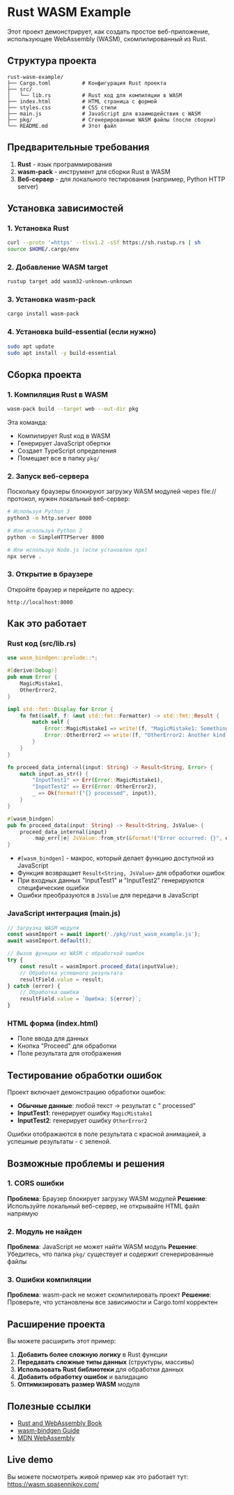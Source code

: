 # Rust WASM Example

Этот проект демонстрирует, как создать простое веб-приложение, использующее WebAssembly (WASM), скомпилированный из Rust.

## Структура проекта

```
rust-wasm-example/
├── Cargo.toml          # Конфигурация Rust проекта
├── src/
│   └── lib.rs          # Rust код для компиляции в WASM
├── index.html          # HTML страница с формой
├── styles.css          # CSS стили
├── main.js             # JavaScript для взаимодействия с WASM
├── pkg/                # Сгенерированные WASM файлы (после сборки)
└── README.md           # Этот файл
```

## Предварительные требования

1. **Rust** - язык программирования
2. **wasm-pack** - инструмент для сборки Rust в WASM
3. **Веб-сервер** - для локального тестирования (например, Python HTTP server)

## Установка зависимостей

### 1. Установка Rust

```bash
curl --proto '=https' --tlsv1.2 -sSf https://sh.rustup.rs | sh
source $HOME/.cargo/env
```

### 2. Добавление WASM target

```bash
rustup target add wasm32-unknown-unknown
```

### 3. Установка wasm-pack

```bash
cargo install wasm-pack
```

### 4. Установка build-essential (если нужно)

```bash
sudo apt update
sudo apt install -y build-essential
```

## Сборка проекта

### 1. Компиляция Rust в WASM

```bash
wasm-pack build --target web --out-dir pkg
```

Эта команда:
- Компилирует Rust код в WASM
- Генерирует JavaScript обертки
- Создает TypeScript определения
- Помещает все в папку `pkg/`

### 2. Запуск веб-сервера

Поскольку браузеры блокируют загрузку WASM модулей через file:// протокол, нужен локальный веб-сервер:

```bash
# Используя Python 3
python3 -m http.server 8000

# Или используя Python 2
python -m SimpleHTTPServer 8000

# Или используя Node.js (если установлен npx)
npx serve .
```

### 3. Открытие в браузере

Откройте браузер и перейдите по адресу:
```
http://localhost:8000
```

## Как это работает

### Rust код (src/lib.rs)

```rust
use wasm_bindgen::prelude::*;

#[derive(Debug)]
pub enum Error {
    MagicMistake1,
    OtherError2,
}

impl std::fmt::Display for Error {
    fn fmt(&self, f: &mut std::fmt::Formatter) -> std::fmt::Result {
        match self {
            Error::MagicMistake1 => write!(f, "MagicMistake1: Something magical went wrong!"),
            Error::OtherError2 => write!(f, "OtherError2: Another kind of error occurred."),
        }
    }
}

fn proceed_data_internal(input: String) -> Result<String, Error> {
    match input.as_str() {
        "InputTest1" => Err(Error::MagicMistake1),
        "InputTest2" => Err(Error::OtherError2),
        _ => Ok(format!("{} processed", input)),
    }
}

#[wasm_bindgen]
pub fn proceed_data(input: String) -> Result<String, JsValue> {
    proceed_data_internal(input)
        .map_err(|e| JsValue::from_str(&format!("Error occurred: {}", e)))
}
```

- `#[wasm_bindgen]` - макрос, который делает функцию доступной из JavaScript
- Функция возвращает `Result<String, JsValue>` для обработки ошибок
- При входных данных "InputTest1" и "InputTest2" генерируются специфические ошибки
- Ошибки преобразуются в `JsValue` для передачи в JavaScript

### JavaScript интеграция (main.js)

```javascript
// Загрузка WASM модуля
const wasmImport = await import('./pkg/rust_wasm_example.js');
await wasmImport.default();

// Вызов функции из WASM с обработкой ошибок
try {
    const result = wasmImport.proceed_data(inputValue);
    // Обработка успешного результата
    resultField.value = result;
} catch (error) {
    // Обработка ошибки
    resultField.value = `Ошибка: ${error}`;
}
```

### HTML форма (index.html)

- Поле ввода для данных
- Кнопка "Proceed" для обработки
- Поле результата для отображения

## Тестирование обработки ошибок

Проект включает демонстрацию обработки ошибок:

- **Обычные данные**: любой текст → результат с " processed"
- **InputTest1**: генерирует ошибку `MagicMistake1`
- **InputTest2**: генерирует ошибку `OtherError2`

Ошибки отображаются в поле результата с красной анимацией, а успешные результаты - с зеленой.

## Возможные проблемы и решения

### 1. CORS ошибки

**Проблема**: Браузер блокирует загрузку WASM модулей
**Решение**: Используйте локальный веб-сервер, не открывайте HTML файл напрямую

### 2. Модуль не найден

**Проблема**: JavaScript не может найти WASM модуль
**Решение**: Убедитесь, что папка `pkg/` существует и содержит сгенерированные файлы

### 3. Ошибки компиляции

**Проблема**: wasm-pack не может скомпилировать проект
**Решение**: Проверьте, что установлены все зависимости и Cargo.toml корректен

## Расширение проекта

Вы можете расширить этот пример:

1. **Добавить более сложную логику** в Rust функции
2. **Передавать сложные типы данных** (структуры, массивы)
3. **Использовать Rust библиотеки** для обработки данных
4. **Добавить обработку ошибок** и валидацию
5. **Оптимизировать размер WASM** модуля

## Полезные ссылки

- [Rust and WebAssembly Book](https://rustwasm.github.io/docs/book/)
- [wasm-bindgen Guide](https://rustwasm.github.io/wasm-bindgen/)
- [MDN WebAssembly](https://developer.mozilla.org/en-US/docs/WebAssembly)

## Live demo

Вы можете посмотреть живой пример как это работает тут: https://wasm.spasennikov.com/